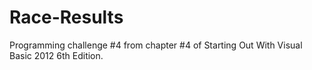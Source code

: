 # Race-Results
Programming challenge #4 from chapter #4 of Starting Out With Visual Basic 2012 6th Edition.
